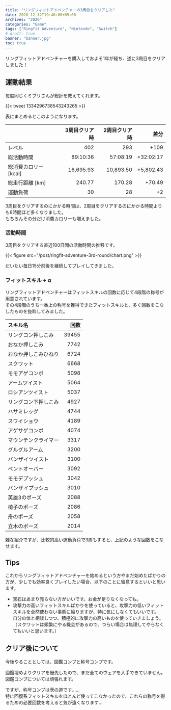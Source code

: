 ```yaml
---
title: "リングフィットアドベンチャーの3周目をクリアした"
date: 2020-12-12T19:40:00+09:00
archives: "2020"
categories: "Game"
tags: ["Ringfit Adventure", "Nintendo", "Switch"]
# draft: true
banner: "banner.jpg"
toc: true
---
```


リングフィットアドベンチャーを購入しておよそ1年が経ち、遂に3周目をクリアしました！

<!--more-->

## 運動結果

毎度同じくミブリさんが総計を教えてくれます。

{{< tweet 1334296738543243265 >}}

表にまとめるとこのようになります。

|     | 3周目クリア時 | 2周目クリア時 | 差分 |
| :-- | --: | --: | --: |
| レベル | 402 | 293 | +109 |
| 総活動時間 | 89:10:36 | 57:08:19 | +32:02:17 |
| 総消費カロリー [kcal] | 16,695.93 | 10,893.50 | +5,802.43 |
| 総走行距離 [km] | 240.77 | 170.28 | +70.49 |
| 運動負荷 | 30 | 28 | +2 |

3周目をクリアするのにかかる時間は、2周目をクリアするのにかかる時間よりも8時間ほど多くなりました。  
もちろんその分だけ消費カロリーも増えました。

### 活動時間

3周目をクリアする直近100日間の活動時間の推移です。

{{< figure src="/post/ringfit-adventure-3rd-round/chart.png" >}}

だいたい毎日15分前後を継続してプレイしてきました。

### フィットスキル + α

リングフィットアドベンチャーはフィットスキルの回数に応じて4段階の称号が用意されています。  
その4段階のうち一番上の称号を獲得できたフィットスキルと、多く回数をこなしたものを抜粋してみました。

| スキル名 | 回数 |
| :-- | --: |
| リングコン押しこみ | 39455 |
| おなか押しこみ | 7742 |
| おなか押しこみひねり | 6724 |
| スクワット | 6668 |
| モモアゲコンボ | 5098 |
| アームツイスト | 5064 |
| ロシアンツイスト | 5037 |
| リングコン下押しこみ | 4927 |
| ハサミレッグ | 4744 |
| スワイショウ | 4189 |
| アゲサゲコンボ | 4074 |
| マウンテンクライマー | 3317 |
| グルグルアーム | 3200 |
| バンザイツイスト | 3100 |
| ベントオーバー | 3092 |
| モモデプッシュ | 3042 |
| バンザイプッシュ | 3010 |
| 英雄3のポーズ | 2088 |
| 椅子のポーズ | 2086 |
| 舟のポーズ | 2058 |
| 立木のポーズ | 2014 |

雑な紹介ですが、比較的高い運動負荷で3周もすると、上記のような回数をこなせます。

## Tips

これからリングフィットアドベンチャーを始めるという方やまだ始めたばかりの方が、少しでも効率良くプレイしたい場合、以下のことに留意するといいと思います。

- 宝石はあまり売らない方がいいです。お金が足りなくなっても。
- 攻撃力の高いフィットスキルばかりを使っていると、攻撃力の低いフィットスキルを全然使わない事態に陥りますが、特に気にしなくてもいいです。  
自分の体と相談しつつ、積極的に攻撃力の高いものを使っていきましょう。（スクワットは頻繁にやる機会があるので、つらい場合は無理してやらなくてもいいと思います。）

## クリア後について

今後やることとしては、図鑑コンプと称号コンプです。

図鑑埋めよりクリアを優先したので、まだ全てのウェアを入手できていません。  
図鑑コンプについては頑張れます。

ですが、称号コンプは茨の道です……  
特に回復系フィットスキルをほとんど使ってこなかったので、これらの称号を得るための必要回数を考えると気が遠くなります…